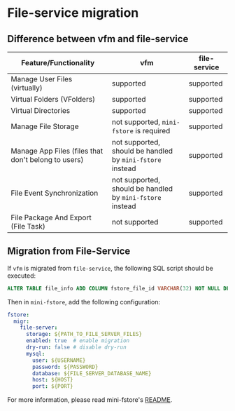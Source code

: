 # File-service migration

## Difference between vfm and file-service

| Feature/Functionality                               | vfm                                                       | file-service |
|-----------------------------------------------------|-----------------------------------------------------------|--------------|
| Manage User Files (virtually)                       | supported                                                 | supported    |
| Virtual Folders (VFolders)                          | supported                                                 | supported    |
| Virtual Directories                                 | supported                                                 | supported    |
| Manage File Storage                                 | not supported, `mini-fstore` is required                  | supported    |
| Manage App Files (files that don't belong to users) | not supported, should be handled by `mini-fstore` instead | supported    |
| File Event Synchronization                          | not supported, should be handled by `mini-fstore` instead | supported    |
| File Package And Export (File Task)                 | not supported                                             | supported    |

## Migration from File-Service

If `vfm` is migrated from `file-service`, the following SQL script should be executed:

```sql
ALTER TABLE file_info ADD COLUMN fstore_file_id VARCHAR(32) NOT NULL DEFAULT '' COMMENT 'mini-fstore file id';
```

Then in `mini-fstore`, add the following configuration:

```yaml
fstore:
  migr:
    file-server:
      storage: ${PATH_TO_FILE_SERVER_FILES}
      enabled: true  # enable migration
      dry-run: false # disable dry-run
      mysql:
        user: ${USERNAME}
        password: ${PASSWORD}
        database: ${FILE_SERVER_DATABASE_NAME}
        host: ${HOST}
        port: ${PORT}
```

For more information, please read mini-fstore's [README](https://github.com/CurtisNewbie/mini-fstore).